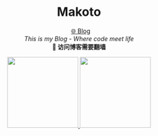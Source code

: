 
<h1 align="center">Makoto</h1>
<p align="center">  
  <a href="https://makoto-blog.vercel.app/" target="_blank">🌐 Blog</a>
  <br>
  <em>This is my Blog - Where code meet life</em>
  <br>
  <strong>📌 访问博客需要翻墙</strong>
</p>


<p align="center">
  <a href="https://github.com/zxuexingzhijie">
    <img height="165" src="https://github-readme-stats.vercel.app/api?username=zxuexingzhijie&show_icons=true&theme=vue" />
  </a>
  <a href="https://github.com/zxuexingzhijie">
    <img height="165" src="https://github-readme-stats.vercel.app/api/top-langs/?username=zxuexingzhijie&layout=compact&theme=vue&cache_seconds=60" />
  </a>
</p>






